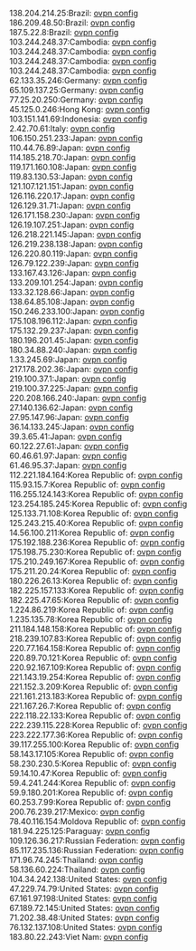 138.204.214.25:Brazil: [ovpn config](vpn/138_204_214_25.ovpn)  
186.209.48.50:Brazil: [ovpn config](vpn/186_209_48_50.ovpn)  
187.5.22.8:Brazil: [ovpn config](vpn/187_5_22_8.ovpn)  
103.244.248.37:Cambodia: [ovpn config](vpn/103_244_248_37.ovpn)  
103.244.248.37:Cambodia: [ovpn config](vpn/103_244_248_37.ovpn)  
103.244.248.37:Cambodia: [ovpn config](vpn/103_244_248_37.ovpn)  
103.244.248.37:Cambodia: [ovpn config](vpn/103_244_248_37.ovpn)  
62.133.35.246:Germany: [ovpn config](vpn/62_133_35_246.ovpn)  
65.109.137.25:Germany: [ovpn config](vpn/65_109_137_25.ovpn)  
77.25.20.250:Germany: [ovpn config](vpn/77_25_20_250.ovpn)  
45.125.0.246:Hong Kong: [ovpn config](vpn/45_125_0_246.ovpn)  
103.151.141.69:Indonesia: [ovpn config](vpn/103_151_141_69.ovpn)  
2.42.70.61:Italy: [ovpn config](vpn/2_42_70_61.ovpn)  
106.150.251.233:Japan: [ovpn config](vpn/106_150_251_233.ovpn)  
110.44.76.89:Japan: [ovpn config](vpn/110_44_76_89.ovpn)  
114.185.218.70:Japan: [ovpn config](vpn/114_185_218_70.ovpn)  
119.171.160.108:Japan: [ovpn config](vpn/119_171_160_108.ovpn)  
119.83.130.53:Japan: [ovpn config](vpn/119_83_130_53.ovpn)  
121.107.121.151:Japan: [ovpn config](vpn/121_107_121_151.ovpn)  
126.116.220.17:Japan: [ovpn config](vpn/126_116_220_17.ovpn)  
126.129.31.71:Japan: [ovpn config](vpn/126_129_31_71.ovpn)  
126.171.158.230:Japan: [ovpn config](vpn/126_171_158_230.ovpn)  
126.19.107.251:Japan: [ovpn config](vpn/126_19_107_251.ovpn)  
126.218.221.145:Japan: [ovpn config](vpn/126_218_221_145.ovpn)  
126.219.238.138:Japan: [ovpn config](vpn/126_219_238_138.ovpn)  
126.220.80.119:Japan: [ovpn config](vpn/126_220_80_119.ovpn)  
126.79.122.239:Japan: [ovpn config](vpn/126_79_122_239.ovpn)  
133.167.43.126:Japan: [ovpn config](vpn/133_167_43_126.ovpn)  
133.209.101.254:Japan: [ovpn config](vpn/133_209_101_254.ovpn)  
133.32.128.66:Japan: [ovpn config](vpn/133_32_128_66.ovpn)  
138.64.85.108:Japan: [ovpn config](vpn/138_64_85_108.ovpn)  
150.246.233.100:Japan: [ovpn config](vpn/150_246_233_100.ovpn)  
175.108.196.112:Japan: [ovpn config](vpn/175_108_196_112.ovpn)  
175.132.29.237:Japan: [ovpn config](vpn/175_132_29_237.ovpn)  
180.196.201.45:Japan: [ovpn config](vpn/180_196_201_45.ovpn)  
180.34.88.240:Japan: [ovpn config](vpn/180_34_88_240.ovpn)  
1.33.245.69:Japan: [ovpn config](vpn/1_33_245_69.ovpn)  
217.178.202.36:Japan: [ovpn config](vpn/217_178_202_36.ovpn)  
219.100.37.1:Japan: [ovpn config](vpn/219_100_37_1.ovpn)  
219.100.37.225:Japan: [ovpn config](vpn/219_100_37_225.ovpn)  
220.208.166.240:Japan: [ovpn config](vpn/220_208_166_240.ovpn)  
27.140.136.62:Japan: [ovpn config](vpn/27_140_136_62.ovpn)  
27.95.147.96:Japan: [ovpn config](vpn/27_95_147_96.ovpn)  
36.14.133.245:Japan: [ovpn config](vpn/36_14_133_245.ovpn)  
39.3.65.41:Japan: [ovpn config](vpn/39_3_65_41.ovpn)  
60.122.27.61:Japan: [ovpn config](vpn/60_122_27_61.ovpn)  
60.46.61.97:Japan: [ovpn config](vpn/60_46_61_97.ovpn)  
61.46.95.37:Japan: [ovpn config](vpn/61_46_95_37.ovpn)  
112.221.184.164:Korea Republic of: [ovpn config](vpn/112_221_184_164.ovpn)  
115.93.15.7:Korea Republic of: [ovpn config](vpn/115_93_15_7.ovpn)  
116.255.124.143:Korea Republic of: [ovpn config](vpn/116_255_124_143.ovpn)  
123.254.185.245:Korea Republic of: [ovpn config](vpn/123_254_185_245.ovpn)  
125.133.71.108:Korea Republic of: [ovpn config](vpn/125_133_71_108.ovpn)  
125.243.215.40:Korea Republic of: [ovpn config](vpn/125_243_215_40.ovpn)  
14.56.100.211:Korea Republic of: [ovpn config](vpn/14_56_100_211.ovpn)  
175.192.188.236:Korea Republic of: [ovpn config](vpn/175_192_188_236.ovpn)  
175.198.75.230:Korea Republic of: [ovpn config](vpn/175_198_75_230.ovpn)  
175.210.249.167:Korea Republic of: [ovpn config](vpn/175_210_249_167.ovpn)  
175.211.20.24:Korea Republic of: [ovpn config](vpn/175_211_20_24.ovpn)  
180.226.26.13:Korea Republic of: [ovpn config](vpn/180_226_26_13.ovpn)  
182.225.157.133:Korea Republic of: [ovpn config](vpn/182_225_157_133.ovpn)  
182.225.47.65:Korea Republic of: [ovpn config](vpn/182_225_47_65.ovpn)  
1.224.86.219:Korea Republic of: [ovpn config](vpn/1_224_86_219.ovpn)  
1.235.135.78:Korea Republic of: [ovpn config](vpn/1_235_135_78.ovpn)  
211.184.148.158:Korea Republic of: [ovpn config](vpn/211_184_148_158.ovpn)  
218.239.107.83:Korea Republic of: [ovpn config](vpn/218_239_107_83.ovpn)  
220.77.164.158:Korea Republic of: [ovpn config](vpn/220_77_164_158.ovpn)  
220.89.70.121:Korea Republic of: [ovpn config](vpn/220_89_70_121.ovpn)  
220.92.167.109:Korea Republic of: [ovpn config](vpn/220_92_167_109.ovpn)  
221.143.19.254:Korea Republic of: [ovpn config](vpn/221_143_19_254.ovpn)  
221.152.3.209:Korea Republic of: [ovpn config](vpn/221_152_3_209.ovpn)  
221.161.213.183:Korea Republic of: [ovpn config](vpn/221_161_213_183.ovpn)  
221.167.26.7:Korea Republic of: [ovpn config](vpn/221_167_26_7.ovpn)  
222.118.22.133:Korea Republic of: [ovpn config](vpn/222_118_22_133.ovpn)  
222.239.115.228:Korea Republic of: [ovpn config](vpn/222_239_115_228.ovpn)  
223.222.177.36:Korea Republic of: [ovpn config](vpn/223_222_177_36.ovpn)  
39.117.255.100:Korea Republic of: [ovpn config](vpn/39_117_255_100.ovpn)  
58.143.17.105:Korea Republic of: [ovpn config](vpn/58_143_17_105.ovpn)  
58.230.230.5:Korea Republic of: [ovpn config](vpn/58_230_230_5.ovpn)  
59.14.10.47:Korea Republic of: [ovpn config](vpn/59_14_10_47.ovpn)  
59.4.241.244:Korea Republic of: [ovpn config](vpn/59_4_241_244.ovpn)  
59.9.180.201:Korea Republic of: [ovpn config](vpn/59_9_180_201.ovpn)  
60.253.7.99:Korea Republic of: [ovpn config](vpn/60_253_7_99.ovpn)  
200.76.239.217:Mexico: [ovpn config](vpn/200_76_239_217.ovpn)  
78.40.116.154:Moldova Republic of: [ovpn config](vpn/78_40_116_154.ovpn)  
181.94.225.125:Paraguay: [ovpn config](vpn/181_94_225_125.ovpn)  
109.126.36.217:Russian Federation: [ovpn config](vpn/109_126_36_217.ovpn)  
85.117.235.136:Russian Federation: [ovpn config](vpn/85_117_235_136.ovpn)  
171.96.74.245:Thailand: [ovpn config](vpn/171_96_74_245.ovpn)  
58.136.60.224:Thailand: [ovpn config](vpn/58_136_60_224.ovpn)  
104.34.242.138:United States: [ovpn config](vpn/104_34_242_138.ovpn)  
47.229.74.79:United States: [ovpn config](vpn/47_229_74_79.ovpn)  
67.161.97.198:United States: [ovpn config](vpn/67_161_97_198.ovpn)  
67.189.72.145:United States: [ovpn config](vpn/67_189_72_145.ovpn)  
71.202.38.48:United States: [ovpn config](vpn/71_202_38_48.ovpn)  
76.132.137.108:United States: [ovpn config](vpn/76_132_137_108.ovpn)  
183.80.22.243:Viet Nam: [ovpn config](vpn/183_80_22_243.ovpn)  
